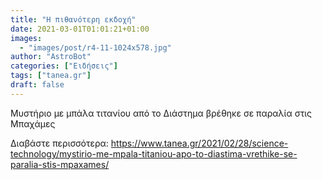 ```yaml
---
title: "Η πιθανότερη εκδοχή"
date: 2021-03-01T01:01:21+01:00
images:
  - "images/post/r4-11-1024x578.jpg"
author: "AstroBot"
categories: ["Ειδήσεις"]
tags: ["tanea.gr"]
draft: false
---
```


Μυστήριο με μπάλα τιτανίου από το Διάστημα βρέθηκε σε παραλία στις Μπαχάμες

Διαβάστε περισσότερα: https://www.tanea.gr/2021/02/28/science-technology/mystirio-me-mpala-titaniou-apo-to-diastima-vrethike-se-paralia-stis-mpaxames/
